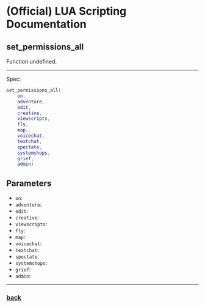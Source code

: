 
# (Official) LUA Scripting Documentation

## set_permissions_all

Function undefined.

___

Spec:

```lua
set_permissions_all(
	on,
	adventure,
	edit,
	creative,
	viewscripts,
	fly,
	map,
	voicechat,
	textchat,
	spectate,
	systemshops,
	grief,
	admin)
```

## Parameters

- `on`: 
- `adventure`: 
- `edit`: 
- `creative`: 
- `viewscripts`: 
- `fly`: 
- `map`: 
- `voicechat`: 
- `textchat`: 
- `spectate`: 
- `systemshops`: 
- `grief`: 
- `admin`: 

___

### [back](../other)
